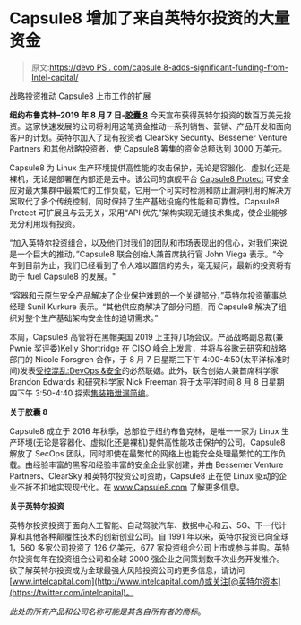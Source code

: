# Capsule8 增加了来自英特尔投资的大量资金

> 原文:[https://devo PS . com/capsule 8-adds-significant-funding-from-Intel-capital/](https://devops.com/capsule8-adds-significant-funding-from-intel-capital/)

战略投资推动 Capsule8 上市工作的扩展

**纽约布鲁克林–2019 年 8 月 7 日-**[**胶囊 8**](https://capsule8.com/) 今天宣布获得英特尔投资的数百万美元投资。这家快速发展的公司将利用这笔资金推动一系列销售、营销、产品开发和面向客户的计划。英特尔加入了现有投资者 ClearSky Security、Bessemer Venture Partners 和其他战略投资者，使 Capsule8 筹集的资金总额达到 3000 万美元。

Capsule8 为 Linux 生产环境提供高性能的攻击保护，无论是容器化、虚拟化还是裸机，无论是部署在内部还是云中。该公司的旗舰平台 [Capsule8 Protect](https://capsule8.com/product/) 可安全应对最大集群中最繁忙的工作负载，它用一个可实时检测和防止漏洞利用的解决方案取代了多个传统控制，同时保持了生产基础设施的性能和可靠性。Capsule8 Protect 可扩展且与云无关，采用“API 优先”架构实现无缝技术集成，使企业能够充分利用现有投资。

“加入英特尔投资组合，以及他们对我们的团队和市场表现出的信心，对我们来说是一个巨大的推动，”Capsule8 联合创始人兼首席执行官 John Viega 表示。“今年到目前为止，我们已经看到了令人难以置信的势头，毫无疑问，最新的投资将有助于 fuel Capsule8 的发展。"

“容器和云原生安全产品解决了企业保护难题的一个关键部分，”英特尔投资董事总经理 Sunil Kurkure 表示。“其他供应商解决了部分问题，而 Capsule8 解决了组织对整个生产基础架构安全性的迫切需求。”

本周，Capsule8 高管将在黑帽美国 2019 上主持几场会议。产品战略副总裁(兼 Pwnie 奖评委)Kelly Shortridge 在 [CISO 峰会](https://www.blackhat.com/us-19/ciso-summit.html)上发言，并将与谷歌云研究和战略部门的 Nicole Forsgren 合作，于 8 月 7 日星期三下午 4:00-4:50(太平洋标准时间)发表[受控混乱:DevOps &安全](https://www.blackhat.com/us-19/briefings/schedule/#controlled-chaos-the-inevitable-marriage-of-devops-38-security-15273)的必然联姻。此外，联合创始人兼首席科学家 Brandon Edwards 和研究科学家 Nick Freeman 将于太平洋时间 8 月 8 日星期四下午 3:50-4:40 探索[集装箱泄漏简编](https://www.blackhat.com/us-19/briefings/schedule/#a-compendium-of-container-escapes-16091)。

**关于胶囊 8**

Capsule8 成立于 2016 年秋季，总部位于纽约布鲁克林，是唯一一家为 Linux 生产环境(无论是容器化、虚拟化还是裸机)提供高性能攻击保护的公司。Capsule8 解放了 SecOps 团队，同时即使在最繁忙的网络上也能安全处理最繁忙的工作负载。由经验丰富的黑客和经验丰富的安全企业家创建，并由 Bessemer Venture Partners、ClearSky 和英特尔投资公司资助，Capsule8 正在使 Linux 驱动的企业不折不扣地实现现代化。在 www.Capsule8.com 了解更多信息。

**关于英特尔投资**

英特尔投资投资于面向人工智能、自动驾驶汽车、数据中心和云、5G、下一代计算和其他各种颠覆性技术的创新创业公司。自 1991 年以来，英特尔投资已向全球 1，560 多家公司投资了 126 亿美元，677 家投资组合公司上市或参与并购。英特尔投资每年在投资组合公司和全球 2000 强企业之间策划数千次业务开发推介。欲了解英特尔投资成为全球最强大风险投资公司的更多信息，请访问[www.intelcapital.com](http://www.intelcapital.com/)或关注[@英特尔资本](https://twitter.com/intelcapital)。

*此处的所有产品和公司名称可能是其各自所有者的商标*。

###